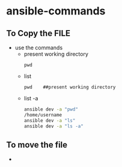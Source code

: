 # ansible-commands
## To Copy the FILE
- use the commands
  - present working directory
    ```
    pwd
    ```
  - list
    ```
    pwd    ##present working directory
    ```
  - list -a
    ```sh
    ansible dev -a "pwd"                                                   
    /home/username
    ansible dev -a "ls"
    ansible dev -a "ls -a"
    ```
## To move the file
- 


